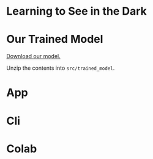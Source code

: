 # Learning to See in the Dark

# Our Trained Model

[Download our model.](http://drexel-cs583-final.s3.us-east-2.amazonaws.com/model)

Unzip the contents into `src/trained_model`.

# App

# Cli

# Colab
